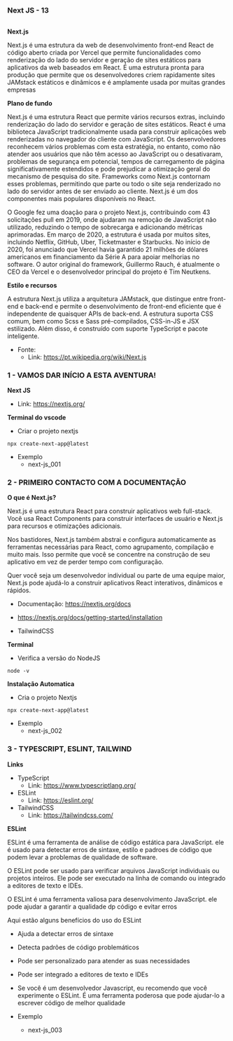 ##
### Next JS - 13
##




**Next.js**

Next.js é uma estrutura da web de desenvolvimento front-end React de código aberto criada por Vercel que permite funcionalidades como renderização do lado do servidor e geração de sites estáticos para aplicativos da web baseados em React. É uma estrutura pronta para produção que permite que os desenvolvedores criem rapidamente sites JAMstack estáticos e dinâmicos e é amplamente usada por muitas grandes empresas


**Plano de fundo**

Next.js é uma estrutura React que permite vários recursos extras, incluindo renderização do lado do servidor e geração de sites estáticos. React é uma biblioteca JavaScript tradicionalmente usada para construir aplicações web renderizadas no navegador do cliente com JavaScript. Os desenvolvedores reconhecem vários problemas com esta estratégia, no entanto, como não atender aos usuários que não têm acesso ao JavaScript ou o desativaram, problemas de segurança em potencial, tempos de carregamento de página significativamente estendidos e pode prejudicar a otimização geral do mecanismo de pesquisa do site. Frameworks como Next.js contornam esses problemas, permitindo que parte ou todo o site seja renderizado no lado do servidor antes de ser enviado ao cliente. Next.js é um dos componentes mais populares disponíveis no React.

O Google fez uma doação para o projeto Next.js, contribuindo com 43 solicitações pull em 2019, onde ajudaram na remoção de JavaScript não utilizado, reduzindo o tempo de sobrecarga e adicionando métricas aprimoradas. Em março de 2020, a estrutura é usada por muitos sites, incluindo Netflix, GitHub, Uber, Ticketmaster e Starbucks. No início de 2020, foi anunciado que Vercel havia garantido 21 milhões de dólares americanos em financiamento da Série A para apoiar melhorias no software. O autor original do framework, Guillermo Rauch, é atualmente o CEO da Vercel e o desenvolvedor principal do projeto é Tim Neutkens.


**Estilo e recursos**

A estrutura Next.js utiliza a arquitetura JAMstack, que distingue entre front-end e back-end e permite o desenvolvimento de front-end eficiente que é independente de quaisquer APIs de back-end. A estrutura suporta CSS comum, bem como Scss e Sass pré-compilados, CSS-in-JS e JSX estilizado. Além disso, é construído com suporte TypeScript e pacote inteligente.

- Fonte:
    - Link: https://pt.wikipedia.org/wiki/Next.js



### 1 - VAMOS DAR INÍCIO A ESTA AVENTURA!

**Next JS**

- Link: https://nextjs.org/

**Terminal do vscode**

- Criar o projeto nextjs

```
npx create-next-app@latest
```

- Exemplo
    - next-js_001


### 2 - PRIMEIRO CONTACTO COM A DOCUMENTAÇÃO

**O que é Next.js?**

Next.js é uma estrutura React para construir aplicativos web full-stack. Você usa React Components para construir interfaces de usuário e Next.js para recursos e otimizações adicionais.

Nos bastidores, Next.js também abstrai e configura automaticamente as ferramentas necessárias para React, como agrupamento, compilação e muito mais. Isso permite que você se concentre na construção de seu aplicativo em vez de perder tempo com configuração.

Quer você seja um desenvolvedor individual ou parte de uma equipe maior, Next.js pode ajudá-lo a construir aplicativos React interativos, dinâmicos e rápidos.

- Documentação: https://nextjs.org/docs

- https://nextjs.org/docs/getting-started/installation

- TailwindCSS


**Terminal**

- Verifica a versão do NodeJS
```
node -v
```

**Instalação Automatica**


- Cria o projeto Nextjs
```
npx create-next-app@latest
```

- Exemplo
    - next-js_002




### 3 - TYPESCRIPT, ESLINT, TAILWIND

**Links**

- TypeScript
    - Link: https://www.typescriptlang.org/
- ESLint
    - Link: https://eslint.org/    
- TailwindCSS
    - Link: https://tailwindcss.com/


**ESLint**    

ESLint é uma ferramenta de análise de código estática para JavaScript. ele é usado para detectar erros de sintaxe, estilo e padroes de código que podem levar a problemas de qualidade de software. 

O ESLint pode ser usado para verificar arquivos JavaScript individuais ou projetos inteiros. Ele pode ser
executado na linha de comando ou integrado a editores de texto e IDEs.

O ESLint é uma ferramenta valiosa para desenvolvimento JavaScript. ele pode ajudar a garantir a qualidade dp código e evitar erros

Aqui estão alguns benefícios do uso do ESLint

- Ajuda a detectar erros de sintaxe
- Detecta padrões de código problemáticos
- Pode ser personalizado para atender as suas necessidades
- Pode ser integrado a editores de texto e IDEs
- Se você é um desenvolvedor Javascript, eu recomendo que você experimente o ESLint. É uma ferramenta poderosa que pode ajudar-lo a escrever código de melhor qualidade


- Exemplo
    - next-js_003



















